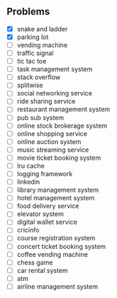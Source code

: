 ## Problems
- [x] snake and ladder
- [x] parking lot
- [ ] vending machine
- [ ] traffic signal
- [ ] tic tac toe
- [ ] task management system
- [ ] stack overflow
- [ ] splitwise
- [ ] social networking service
- [ ] ride sharing service
- [ ] restaurant management system
- [ ] pub sub system
- [ ] online stock brokerage system
- [ ] online shopping service
- [ ] online auction system
- [ ] music streaming service
- [ ] movie ticket booking system
- [ ] lru cache
- [ ] logging framework
- [ ] linkedin
- [ ] library management system
- [ ] hotel management system
- [ ] food delivery service
- [ ] elevator system
- [ ] digital wallet service
- [ ] cricinfo
- [ ] course registration system
- [ ] concert ticket booking system
- [ ] coffee vending machine
- [ ] chess game
- [ ] car rental system
- [ ] atm
- [ ] airline management system
